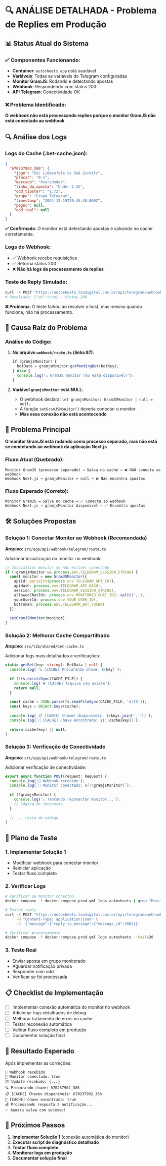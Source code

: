 # 🔍 ANÁLISE DETALHADA - Problema de Replies em Produção

## 📊 Status Atual do Sistema

### ✅ Componentes Funcionando:
- **Container**: `autosheets_app` está saudável
- **Variáveis**: Todas as variáveis do Telegram configuradas
- **Monitor GramJS**: Rodando e detectando apostas
- **Webhook**: Respondendo com status 200
- **API Telegram**: Conectividade OK

### ❌ Problema Identificado:
**O webhook não está processando replies porque o monitor GramJS não está conectado ao webhook**

## 🔍 Análise dos Logs

### Logs do Cache (.bet-cache.json):
```json
{
  "670237902_386": {
    "jogo": "GSC Liebenfels vs SGA Sirnitz",
    "placar": "0-1",
    "mercado": "Over/Under",
    "linha_da_aposta": "Under 2.25",
    "odd_tipster": "1.72",
    "grupo": "Grupo Telegram",
    "timestamp": "2024-12-19T20:45:30.000Z",
    "pegou": null,
    "odd_real": null
  }
}
```

**✅ Confirmado**: O monitor está detectando apostas e salvando no cache corretamente.

### Logs do Webhook:
- ✅ Webhook recebe requisições
- ✅ Retorna status 200
- ❌ **Não há logs de processamento de replies**

### Teste de Reply Simulado:
```bash
curl -X POST "https://autosheets.loudigital.com.br/api/telegram/webhook"
# Resultado: {"ok":true} - Status 200
```

**❌ Problema**: O teste falhou ao resolver o host, mas mesmo quando funciona, não há processamento.

## 🔧 Causa Raiz do Problema

### Análise do Código:

1. **No arquivo `webhook/route.ts` (linha 87)**:
   ```typescript
   if (gramjsMonitor) {
     betData = gramjsMonitor.getPendingBet(betKey);
   } else {
     console.log('⚠️ GramJS monitor não está disponível!');
   }
   ```

2. **Variável `gramjsMonitor` está NULL**:
   - O webhook declara: `let gramjsMonitor: GramJSMonitor | null = null;`
   - A função `setGramJSMonitor()` deveria conectar o monitor
   - **Mas essa conexão não está acontecendo**

## 🚨 Problema Principal

**O monitor GramJS está rodando como processo separado, mas não está se conectando ao webhook da aplicação Next.js**

### Fluxo Atual (Quebrado):
```
Monitor GramJS (processo separado) → Salva no cache → ❌ NÃO conecta ao webhook
Webhook Next.js → gramjsMonitor = null → ❌ Não encontra apostas
```

### Fluxo Esperado (Correto):
```
Monitor GramJS → Salva no cache → ✅ Conecta ao webhook
Webhook Next.js → gramjsMonitor disponível → ✅ Encontra apostas
```

## 🛠️ Soluções Propostas

### Solução 1: Conectar Monitor ao Webhook (Recomendada)

**Arquivo**: `src/app/api/webhook/telegram/route.ts`

Adicionar inicialização do monitor no webhook:

```typescript
// Inicializar monitor se não estiver conectado
if (!gramjsMonitor && process.env.TELEGRAM_SESSION_STRING) {
  const monitor = new GramJSMonitor({
    apiId: parseInt(process.env.TELEGRAM_API_ID!),
    apiHash: process.env.TELEGRAM_API_HASH!,
    session: process.env.TELEGRAM_SESSION_STRING!,
    allowedChatIds: process.env.MONITORED_CHAT_IDS!.split(','),
    yourUserId: process.env.YOUR_USER_ID!,
    botToken: process.env.TELEGRAM_BOT_TOKEN!
  });
  
  setGramJSMonitor(monitor);
}
```

### Solução 2: Melhorar Cache Compartilhado

**Arquivo**: `src/lib/shared/bet-cache.ts`

Adicionar logs mais detalhados e verificações:

```typescript
static getBet(key: string): BetData | null {
  console.log(`🔍 [CACHE] Procurando chave: ${key}`);
  
  if (!fs.existsSync(CACHE_FILE)) {
    console.log('❌ [CACHE] Arquivo não existe');
    return null;
  }
  
  const cache = JSON.parse(fs.readFileSync(CACHE_FILE, 'utf8'));
  const keys = Object.keys(cache);
  
  console.log(`📋 [CACHE] Chaves disponíveis: ${keys.join(', ')}`);
  console.log(`🎯 [CACHE] Chave encontrada: ${!!cache[key]}`);
  
  return cache[key] || null;
}
```

### Solução 3: Verificação de Conectividade

**Arquivo**: `src/app/api/webhook/telegram/route.ts`

Adicionar verificação de conectividade:

```typescript
export async function POST(request: Request) {
  console.log('🔄 Webhook recebido');
  console.log(`🔗 Monitor conectado: ${!!gramjsMonitor}`);
  
  if (!gramjsMonitor) {
    console.log('⚠️ Tentando reconectar monitor...');
    // Lógica de reconexão
  }
  
  // ... resto do código
}
```

## 🧪 Plano de Teste

### 1. Implementar Solução 1
- Modificar webhook para conectar monitor
- Reiniciar aplicação
- Testar fluxo completo

### 2. Verificar Logs
```bash
# Verificar se monitor conectou
docker compose -f docker-compose.prod.yml logs autosheets | grep "Monitor GramJS conectado"

# Testar reply
curl -X POST "https://autosheets.loudigital.com.br/api/telegram/webhook" \
     -H "Content-Type: application/json" \
     -d '{"message":{"reply_to_message":{"message_id":386}}}'

# Verificar processamento
docker compose -f docker-compose.prod.yml logs autosheets --tail=20
```

### 3. Teste Real
- Enviar aposta em grupo monitorado
- Aguardar notificação privada
- Responder com odd
- Verificar se foi processada

## 📋 Checklist de Implementação

- [ ] Implementar conexão automática do monitor no webhook
- [ ] Adicionar logs detalhados de debug
- [ ] Melhorar tratamento de erros no cache
- [ ] Testar reconexão automática
- [ ] Validar fluxo completo em produção
- [ ] Documentar solução final

## 🎯 Resultado Esperado

Após implementar as correções:

```
🔄 Webhook recebido
🔗 Monitor conectado: true
📦 Update recebido: {...}
🔍 Procurando chave: 670237902_386
📋 [CACHE] Chaves disponíveis: 670237902_386
🎯 [CACHE] Chave encontrada: true
💰 Processando resposta à notificação...
✅ Aposta salva com sucesso!
```

## 🚀 Próximos Passos

1. **Implementar Solução 1** (conexão automática do monitor)
2. **Executar script de diagnóstico detalhado**
3. **Testar fluxo completo**
4. **Monitorar logs em produção**
5. **Documentar solução final**